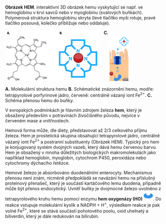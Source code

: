 <style>
img[alt^="image"] {  max-width:30px;}
img[alt^="iron"] {  max-width:60%;}
img[alt^="sim"] {  max-width:12%;}
</style>
<div class="w3-row">
<div class="w3-half w3-center">
<div class="w3-margin-right">

<bdl-pdb-pdbe-molstar custom-data-url="heme.pdb" hide-polymer="true" height="500px"></bdl-pdb-pdbe-molstar>

**Obrázek HEM**. interaktivní 3D obrázek hemu vyskytující se např. ve hemoglobinu v krvi savců nebo v myoglobinu (svalových buňkách). Polymerová struktura hemoglobinu skryta (levé tlačítko myši rotuje, pravé tlačítko posouvá, kolečko přibližuje nebo oddaluje). 

![ironhem](ironhem.png) &nbsp;&nbsp;&nbsp;<b style="vertical-align:top;">C.</b> ![simhem](simhem.png)

**A.** Molekulární struktura hemu
**B.** Schématické znázornění hemu, modře: tetrapyrolové porfyrinové jádro, červeně: centrálně vázaný iont Fe<sup>2+</sup>.
**C.** Schéma přenosu hemu do buňky.

</div>
</div>
<div class="w3-half w3-justify">

V evropských podmínkách je hlavním zdrojem železa __hem__, který je obsažený především v potravinách živočišného původu, nejvíce v červeném mase a vnitřnostech.

Hemová forma může, dle diety, představovat až 2/3 celkového příjmu železa. Hem je prostetická skupina obsahující tetrapyrolové jádro, centrálně vázaný iont Fe<sup>2+</sup> a postranní substituenty (Obrázek HEM). Typický pro hem je konjugovaný systém dvojných vazeb, který dává hemu červenou barvu. Hem je obsažený v mnoha důležitých biologických makromolekulách jako například hemoglobin, myoglobin, cytochrom P450, peroxidáza nebo cytochromy dýchacího řetězce.

Hemové železo je absorbováno duodenálními enterocyty. Mechanismus přenosu není znám, nicméně předpokládá se navázání hemu na příslušný proteinový přenašeč, který je součástí kartáčového lemu duodena, případně může být přenos endocytický. Uvnitř buňky je dvojmocné železo uvolněno z tetrapyrolového kruhu hemu pomocí enzymu __hem oxygenázy (HO)__ ![image8](image8.jpg). Do reakce vstupuje molekulární kyslík a NADPH + H<sup>+</sup>, výsledkem reakce je pak volné Fe<sup>2+</sup>, které se stává součástí pohotového poolu, oxid uhelnatý a biliverdin, který je dále redukován na bilirubin. 

<bdl-quiz 
question="Kolik hemových skupin je v hemoglobinu?" 
answers="1|4"
buttontitle="zkontrolovat odpověď"
correctoptions="false|true" 
explanations="1 hem je v jiném proteinu tzv. myoglobinu vyskytující se v buňkách kosterního svalstva|4 hemy jsou v proteinu hemoglobinu vyskytující se v buňkách červených krvinek"></bdl-quiz>

</div>
</div>
